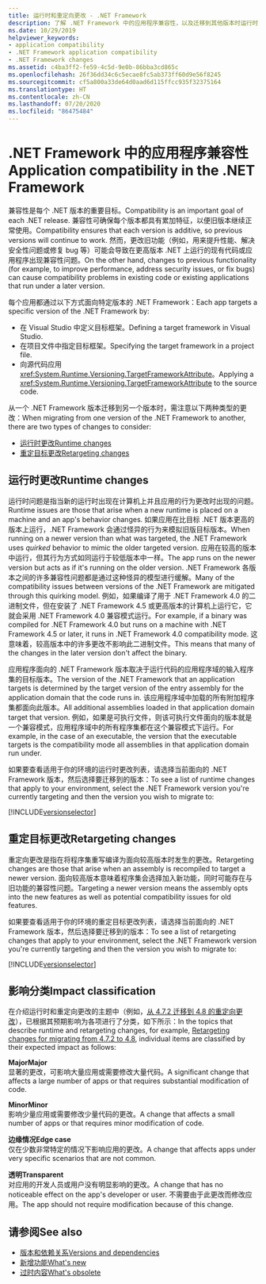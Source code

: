 ```yaml
---
title: 运行时和重定向更改 - .NET Framework
description: 了解 .NET Framework 中的应用程序兼容性，以及迁移到其他版本时运行时和重定目标更改对应用程序兼容性的影响。
ms.date: 10/29/2019
helpviewer_keywords:
- application compatibility
- .NET Framework application compatibility
- .NET Framework changes
ms.assetid: c4ba3ff2-fe59-4c5d-9e0b-86bba3cd865c
ms.openlocfilehash: 26f36dd34c6c5ecae8fc5ab373ff60d9e56f8245
ms.sourcegitcommit: cf5a800a33de64d0aad6d115ffcc935f32375164
ms.translationtype: HT
ms.contentlocale: zh-CN
ms.lasthandoff: 07/20/2020
ms.locfileid: "86475484"
---
```

# <a name="application-compatibility-in-the-net-framework"></a><span data-ttu-id="d03b2-103">.NET Framework 中的应用程序兼容性</span><span class="sxs-lookup"><span data-stu-id="d03b2-103">Application compatibility in the .NET Framework</span></span>

<span data-ttu-id="d03b2-104">兼容性是每个 .NET 版本的重要目标。</span><span class="sxs-lookup"><span data-stu-id="d03b2-104">Compatibility is an important goal of each .NET release.</span></span> <span data-ttu-id="d03b2-105">兼容性可确保每个版本都具有累加特征，以便旧版本继续正常使用。</span><span class="sxs-lookup"><span data-stu-id="d03b2-105">Compatibility ensures that each version is additive, so previous versions will continue to work.</span></span> <span data-ttu-id="d03b2-106">然而，更改旧功能（例如，用来提升性能、解决安全性问题或修复 bug 等）可能会导致在更高版本 .NET 上运行的现有代码或应用程序出现兼容性问题。</span><span class="sxs-lookup"><span data-stu-id="d03b2-106">On the other hand, changes to previous functionality (for example, to improve performance, address security issues, or fix bugs) can cause compatibility problems in existing code or existing applications that run under a later version.</span></span>

<span data-ttu-id="d03b2-107">每个应用都通过以下方式面向特定版本的 .NET Framework：</span><span class="sxs-lookup"><span data-stu-id="d03b2-107">Each app targets a specific version of the .NET Framework by:</span></span>

- <span data-ttu-id="d03b2-108">在 Visual Studio 中定义目标框架。</span><span class="sxs-lookup"><span data-stu-id="d03b2-108">Defining a target framework in Visual Studio.</span></span>
- <span data-ttu-id="d03b2-109">在项目文件中指定目标框架。</span><span class="sxs-lookup"><span data-stu-id="d03b2-109">Specifying the target framework in a project file.</span></span>
- <span data-ttu-id="d03b2-110">向源代码应用 <xref:System.Runtime.Versioning.TargetFrameworkAttribute>。</span><span class="sxs-lookup"><span data-stu-id="d03b2-110">Applying a <xref:System.Runtime.Versioning.TargetFrameworkAttribute> to the source code.</span></span>

<span data-ttu-id="d03b2-111">从一个 .NET Framework 版本迁移到另一个版本时，需注意以下两种类型的更改：</span><span class="sxs-lookup"><span data-stu-id="d03b2-111">When migrating from one version of the .NET Framework to another, there are two types of changes to consider:</span></span>

- [<span data-ttu-id="d03b2-112">运行时更改</span><span class="sxs-lookup"><span data-stu-id="d03b2-112">Runtime changes</span></span>](#runtime-changes)
- [<span data-ttu-id="d03b2-113">重定目标更改</span><span class="sxs-lookup"><span data-stu-id="d03b2-113">Retargeting changes</span></span>](#retargeting-changes)

## <a name="runtime-changes"></a><span data-ttu-id="d03b2-114">运行时更改</span><span class="sxs-lookup"><span data-stu-id="d03b2-114">Runtime changes</span></span>

<span data-ttu-id="d03b2-115">运行时问题是指当新的运行时出现在计算机上并且应用的行为更改时出现的问题。</span><span class="sxs-lookup"><span data-stu-id="d03b2-115">Runtime issues are those that arise when a new runtime is placed on a machine and an app's behavior changes.</span></span> <span data-ttu-id="d03b2-116">如果应用在比目标 .NET 版本更高的版本上运行，.NET Framework 会通过怪异的行为来模拟旧版目标版本。</span><span class="sxs-lookup"><span data-stu-id="d03b2-116">When running on a newer version than what was targeted, the .NET Framework uses *quirked* behavior to mimic the older targeted version.</span></span> <span data-ttu-id="d03b2-117">应用在较高的版本中运行，但其行为方式如同运行于较低版本中一样。</span><span class="sxs-lookup"><span data-stu-id="d03b2-117">The app runs on the newer version but acts as if it's running on the older version.</span></span> <span data-ttu-id="d03b2-118">.NET Framework 各版本之间的许多兼容性问题都是通过这种怪异的模型进行缓解。</span><span class="sxs-lookup"><span data-stu-id="d03b2-118">Many of the compatibility issues between versions of the .NET Framework are mitigated through this quirking model.</span></span> <span data-ttu-id="d03b2-119">例如，如果编译了用于 .NET Framework 4.0 的二进制文件，但在安装了 .NET Framework 4.5 或更高版本的计算机上运行它，它就会采用 .NET Framework 4.0 兼容模式运行。</span><span class="sxs-lookup"><span data-stu-id="d03b2-119">For example, if a binary was compiled for .NET Framework 4.0 but runs on a machine with .NET Framework 4.5 or later, it runs in .NET Framework 4.0 compatibility mode.</span></span> <span data-ttu-id="d03b2-120">这意味着，较高版本中的许多更改不影响此二进制文件。</span><span class="sxs-lookup"><span data-stu-id="d03b2-120">This means that many of the changes in the later version don't affect the binary.</span></span>

<span data-ttu-id="d03b2-121">应用程序面向的 .NET Framework 版本取决于运行代码的应用程序域的输入程序集的目标版本。</span><span class="sxs-lookup"><span data-stu-id="d03b2-121">The version of the .NET Framework that an application targets is determined by the target version of the entry assembly for the application domain that the code runs in.</span></span> <span data-ttu-id="d03b2-122">该应用程序域中加载的所有附加程序集都面向此版本。</span><span class="sxs-lookup"><span data-stu-id="d03b2-122">All additional assemblies loaded in that application domain target that version.</span></span> <span data-ttu-id="d03b2-123">例如，如果是可执行文件，则该可执行文件面向的版本就是一个兼容模式，应用程序域中的所有程序集都在这个兼容模式下运行。</span><span class="sxs-lookup"><span data-stu-id="d03b2-123">For example, in the case of an executable, the version that the executable targets is the compatibility mode all assemblies in that application domain run under.</span></span>

<span data-ttu-id="d03b2-124">如果要查看适用于你的环境的运行时更改列表，请选择当前面向的 .NET Framework 版本，然后选择要迁移到的版本：</span><span class="sxs-lookup"><span data-stu-id="d03b2-124">To see a list of runtime changes that apply to your environment, select the .NET Framework version you're currently targeting and then the version you wish to migrate to:</span></span>

[!INCLUDE[versionselector](../../../includes/migration-guide/runtime/versionselector.md)]

## <a name="retargeting-changes"></a><span data-ttu-id="d03b2-125">重定目标更改</span><span class="sxs-lookup"><span data-stu-id="d03b2-125">Retargeting changes</span></span>

<span data-ttu-id="d03b2-126">重定向更改是指在将程序集重写编译为面向较高版本时发生的更改。</span><span class="sxs-lookup"><span data-stu-id="d03b2-126">Retargeting changes are those that arise when an assembly is recompiled to target a newer version.</span></span> <span data-ttu-id="d03b2-127">面向较高版本意味着程序集会选择加入新功能，同时可能存在与旧功能的兼容性问题。</span><span class="sxs-lookup"><span data-stu-id="d03b2-127">Targeting a newer version means the assembly opts into the new features as well as potential compatibility issues for old features.</span></span>

<span data-ttu-id="d03b2-128">如果要查看适用于你的环境的重定目标更改列表，请选择当前面向的 .NET Framework 版本，然后选择要迁移到的版本：</span><span class="sxs-lookup"><span data-stu-id="d03b2-128">To see a list of retargeting changes that apply to your environment, select the .NET Framework version you're currently targeting and then the version you wish to migrate to:</span></span>

[!INCLUDE[versionselector](../../../includes/migration-guide/retargeting/versionselector.md)]

## <a name="impact-classification"></a><span data-ttu-id="d03b2-129">影响分类</span><span class="sxs-lookup"><span data-stu-id="d03b2-129">Impact classification</span></span>

<span data-ttu-id="d03b2-130">在介绍运行时和重定向更改的主题中（例如，[从 4.7.2 迁移到 4.8 的重定向更改](retargeting/4.7.2-4.8.md)），已根据其预期影响为各项进行了分类，如下所示：</span><span class="sxs-lookup"><span data-stu-id="d03b2-130">In the topics that describe runtime and retargeting changes, for example, [Retargeting changes for migrating from 4.7.2 to 4.8](retargeting/4.7.2-4.8.md), individual items are classified by their expected impact as follows:</span></span>

<span data-ttu-id="d03b2-131">**Major**</span><span class="sxs-lookup"><span data-stu-id="d03b2-131">**Major**</span></span>\
<span data-ttu-id="d03b2-132">显著的更改，可影响大量应用或需要修改大量代码。</span><span class="sxs-lookup"><span data-stu-id="d03b2-132">A significant change that affects a large number of apps or that requires substantial modification of code.</span></span>

<span data-ttu-id="d03b2-133">**Minor**</span><span class="sxs-lookup"><span data-stu-id="d03b2-133">**Minor**</span></span>\
<span data-ttu-id="d03b2-134">影响少量应用或需要修改少量代码的更改。</span><span class="sxs-lookup"><span data-stu-id="d03b2-134">A change that affects a small number of apps or that requires minor modification of code.</span></span>

<span data-ttu-id="d03b2-135">**边缘情况**</span><span class="sxs-lookup"><span data-stu-id="d03b2-135">**Edge case**</span></span>\
<span data-ttu-id="d03b2-136">仅在少数非常特定的情况下影响应用的更改。</span><span class="sxs-lookup"><span data-stu-id="d03b2-136">A change that affects apps under very specific scenarios that are not common.</span></span>

<span data-ttu-id="d03b2-137">**透明**</span><span class="sxs-lookup"><span data-stu-id="d03b2-137">**Transparent**</span></span>\
<span data-ttu-id="d03b2-138">对应用的开发人员或用户没有明显影响的更改。</span><span class="sxs-lookup"><span data-stu-id="d03b2-138">A change that has no noticeable effect on the app's developer or user.</span></span> <span data-ttu-id="d03b2-139">不需要由于此更改而修改应用。</span><span class="sxs-lookup"><span data-stu-id="d03b2-139">The app should not require modification because of this change.</span></span>

## <a name="see-also"></a><span data-ttu-id="d03b2-140">请参阅</span><span class="sxs-lookup"><span data-stu-id="d03b2-140">See also</span></span>

- [<span data-ttu-id="d03b2-141">版本和依赖关系</span><span class="sxs-lookup"><span data-stu-id="d03b2-141">Versions and dependencies</span></span>](versions-and-dependencies.md)
- [<span data-ttu-id="d03b2-142">新增功能</span><span class="sxs-lookup"><span data-stu-id="d03b2-142">What's new</span></span>](../whats-new/index.md)
- [<span data-ttu-id="d03b2-143">过时内容</span><span class="sxs-lookup"><span data-stu-id="d03b2-143">What's obsolete</span></span>](../whats-new/whats-obsolete.md)

